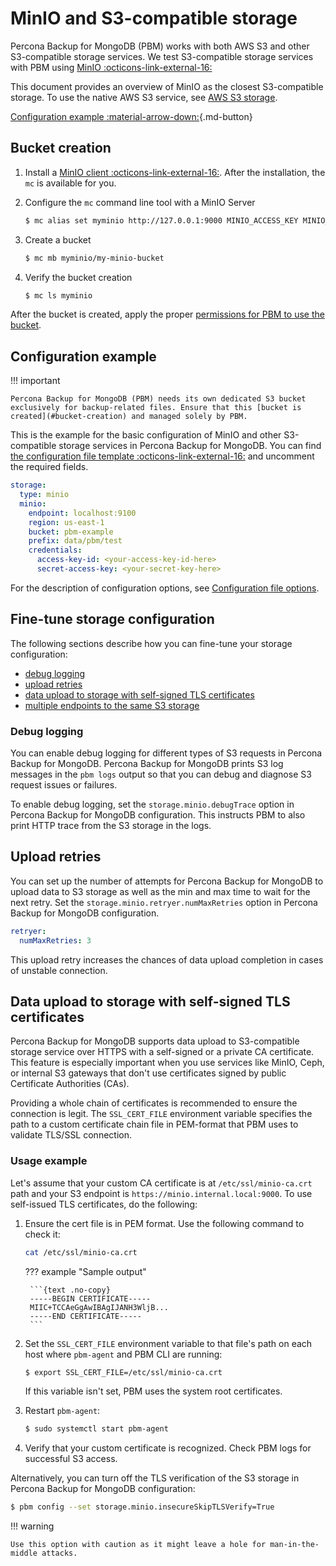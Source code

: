 # MinIO and S3-compatible storage

Percona Backup for MongoDB (PBM) works with both AWS S3 and other S3-compatible storage services. We test S3-compatible storage services with PBM using [MinIO :octicons-link-external-16:](https://min.io/)

This document provides an overview of MinIO as the closest S3-compatible storage. To use the native AWS S3 service, see [AWS S3 storage](s3-storage.md).

[Configuration example :material-arrow-down:](#configuration-example){.md-button}

## Bucket creation

1. Install a [MinIO client :octicons-link-external-16:](https://min.io/docs/minio/linux/reference/minio-mc.html#install-mc). After the installation, the `mc` is available for you.

2. Configure the `mc` command line tool with a MinIO Server

    ```{.bash data-prompt="$"}
    $ mc alias set myminio http://127.0.0.1:9000 MINIO_ACCESS_KEY MINIO_SECRET_KEY
    ```
    
3. Create a bucket

    ```{.bash data-prompt="$"}
    $ mc mb myminio/my-minio-bucket
    ```
      
4. Verify the bucket creation

   ```{.bash data-prompt="$"}
   $ mc ls myminio
   ```

After the bucket is created, apply the proper [permissions for PBM to use the bucket](storage-configuration.md#permissions-setup).

## Configuration example

!!! important
    
    Percona Backup for MongoDB (PBM) needs its own dedicated S3 bucket exclusively for backup-related files. Ensure that this [bucket is created](#bucket-creation) and managed solely by PBM.

This is the example for the basic configuration of MinIO and other S3-compatible storage services in Percona Backup for MongoDB. You can find [the configuration file template :octicons-link-external-16:](https://github.com/percona/percona-backup-mongodb/blob/v{{release}}/packaging/conf/pbm-conf-reference.yml) and uncomment the required fields.

```yaml
storage:
  type: minio
  minio:
    endpoint: localhost:9100
    region: us-east-1
    bucket: pbm-example
    prefix: data/pbm/test
    credentials:
      access-key-id: <your-access-key-id-here>
      secret-access-key: <your-secret-key-here>
```

For the description of configuration options, see [Configuration file options](../reference/configuration-options.md).

## Fine-tune storage configuration

The following sections describe how you can fine-tune your storage configuration: 

* [debug logging](#debug-logging) 
* [upload retries](#upload-retries) 
* [data upload to storage with self-signed TLS certificates](#data-upload-to-storage-with-self-signed-tls-certificates)  
* [multiple endpoints to the same S3 storage](endpoint-map.md) 

### Debug logging

You can enable debug logging for different types of S3 requests in Percona Backup for MongoDB. Percona Backup for MongoDB prints S3 log messages in the `pbm logs` output so that you can debug and diagnose S3 request issues or failures.

To enable debug logging, set the `storage.minio.debugTrace` option in Percona Backup for MongoDB configuration. This instructs PBM to also print HTTP trace from the S3 storage in the logs.

## Upload retries 

You can set up the number of attempts for Percona Backup for MongoDB to upload data to S3 storage as well as the min and max time to wait for the next retry. Set the `storage.minio.retryer.numMaxRetries` option in Percona Backup for MongoDB configuration.

```yaml
retryer:
  numMaxRetries: 3
```

This upload retry increases the chances of data upload completion in cases of unstable connection.

## Data upload to storage with self-signed TLS certificates

Percona Backup for MongoDB supports data upload to S3-compatible storage service over HTTPS with a self-signed or a private CA certificate. This feature is especially important when you use services like MinIO, Ceph, or internal S3 gateways that don't use certificates signed by public Certificate Authorities (CAs).

Providing a whole chain of certificates is recommended to ensure the connection is legit. The `SSL_CERT_FILE` environment variable specifies the path to a custom certificate chain file in PEM-format that PBM uses to validate TLS/SSL connection. 

### Usage example

Let's assume that your custom CA certificate is at `/etc/ssl/minio-ca.crt` path and your S3 endpoint is `https://minio.internal.local:9000`. To use self-issued TLS certificates, do the following:

1. Ensure the cert file is in PEM format. Use the following command to check it:

    ```bash
    cat /etc/ssl/minio-ca.crt
    ```

    ??? example "Sample output"


        ```{text .no-copy}
        -----BEGIN CERTIFICATE-----
        MIIC+TCCAeGgAwIBAgIJANH3WljB...
        -----END CERTIFICATE-----
        ```

2. Set the `SSL_CERT_FILE` environment variable to that file's path on each host where `pbm-agent` and PBM CLI are running:

    ```{.bash data-prompt="$"}
    $ export SSL_CERT_FILE=/etc/ssl/minio-ca.crt
    ```

    If this variable isn't set, PBM uses the system root certificates.

3. Restart `pbm-agent`:

    ```{.bash data-prompt="$"}
    $ sudo systemctl start pbm-agent
    ```

4. Verify that your custom certificate is recognized. Check PBM logs for successful S3 access. 


Alternatively, you can turn off the TLS verification of the S3 storage in Percona Backup for MongoDB configuration:

```{.bash data-prompt="$"}
$ pbm config --set storage.minio.insecureSkipTLSVerify=True
```

!!! warning 

    Use this option with caution as it might leave a hole for man-in-the-middle attacks.

